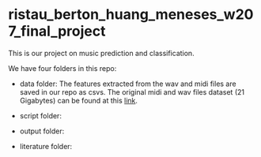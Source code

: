 # ristau_berton_huang_meneses_w207_final_project

This is our project on music prediction and classification.

We have four folders in this repo:

- data folder: The features extracted from the wav and midi files are saved in our repo as csvs. The original midi and wav files dataset (21 Gigabytes) can be found at this <a href="https://www.kaggle.com/imsparsh/musicnet-dataset/code">link</a>.

- script folder:

- output folder:

- literature folder:
